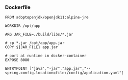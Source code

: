 ### Dockerfile

    FROM adoptopenjdk/openjdk11:alpine-jre

    WORKDIR /opt/app

    ARG JAR_FILE=./build/libs/*.jar

    # cp *.jar /opt/app/app.jar
    COPY ${JAR_FILE} app.jar

    # port at runtime in docker-container
    EXPOSE 8080

    ENTRYPOINT ["java","-jar","app.jar","--spring.config.location=file:/config/application.yaml"]



```yaml

```

```yaml

```

```yaml

```
